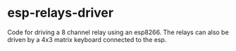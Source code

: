 # esp-relays-driver
Code for driving a 8 channel relay using an esp8266. The relays can also be driven by a 4x3 matrix keyboard connected to the esp.
